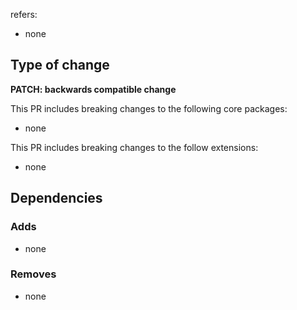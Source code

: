 <!--
  Short description of the problem being addressed or the reason for the proposed feature.

  If there is not an associated issue please consider creating one
-->

refers:

- none

## Type of change

**PATCH: backwards compatible change**

<!--
**MAJOR: breaking change**
**MINOR: feature**
**PATCH: backwards compatible change**
**NONE: internal change**
-->

This PR includes breaking changes to the following core packages:

- none

This PR includes breaking changes to the follow extensions:

- none

## Dependencies

### Adds

- none

### Removes

- none

